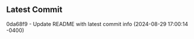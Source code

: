 
## Latest Commit
0da68f9 - Update README with latest commit info (2024-08-29 17:00:14 -0400) <Yunxi-Zhou>
